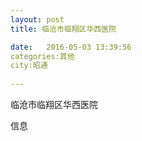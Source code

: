 ```yaml
--- 
layout: post 
title: 临沧市临翔区华西医院

date:   2016-05-03 13:39:56 
categories:其他  
city:昭通
  
--- 
```

   
临沧市临翔区华西医院

信息

